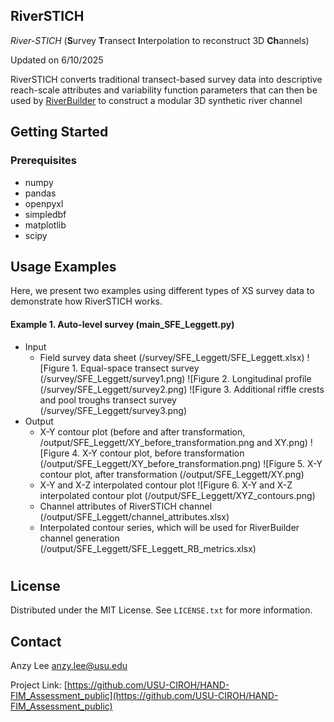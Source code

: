 ## RiverSTICH

_River-STICH_ (**S**urvey **T**ransect **I**nterpolation to reconstruct 3D **Ch**annels)

Updated on 6/10/2025

RiverSTICH converts traditional transect-based survey data into descriptive reach-scale attributes and variability function parameters that can then be used by [RiverBuilder](https://github.com/Pasternack-Lab/RiverBuilder) to construct a modular 3D synthetic river channel 


<!-- GETTING STARTED -->
## Getting Started

### Prerequisites

* numpy
* pandas
* openpyxl
* simpledbf
* matplotlib
* scipy

<!-- USAGE EXAMPLES -->
## Usage Examples

Here, we present two examples using different types of XS survey data to demonstrate how RiverSTICH works.

#### Example 1. Auto-level survey (main_SFE_Leggett.py)

- Input
    - Field survey data sheet (/survey/SFE_Leggett/SFE_Leggett.xlsx)
![Figure 1. Equal-space transect survey (/survey/SFE_Leggett/survey1.png)
![Figure 2. Longitudinal profile (/survey/SFE_Leggett/survey2.png)
![Figure 3. Additional riffle crests and pool troughs transect survey (/survey/SFE_Leggett/survey3.png)
- Output
    - X-Y contour plot (before and after transformation, /output/SFE_Leggett/XY_before_transformation.png and XY.png)
![Figure 4. X-Y contour plot, before transformation (/output/SFE_Leggett/XY_before_transformation.png) 
![Figure 5. X-Y contour plot, after transformation (/output/SFE_Leggett/XY.png)
    - X-Y and X-Z interpolated contour plot 
![Figure 6. X-Y and X-Z interpolated contour plot  (/output/SFE_Leggett/XYZ_contours.png)
    - Channel attributes of RiverSTICH channel (/output/SFE_Leggett/channel_attributes.xlsx)
    - Interpolated contour series, which will be used for RiverBuilder channel generation (/output/SFE_Leggett/SFE_Leggett_RB_metrics.xlsx)

# <!-- ![output3](/codes/SFE_Leggett_hand_param_calc/HAND_BM/SRCs_extended.png) -->

<!---
<p align="center" width="100%">
<img width="50%" src="/SFE_Leggett_hand_param_calc/HAND_BM/SRCs_extended.png" alt="output3">
</p>
-->


<!-- LICENSE -->
## License

Distributed under the MIT License. See `LICENSE.txt` for more information.



<!-- CONTACT -->
## Contact

Anzy Lee anzy.lee@usu.edu

Project Link: [https://github.com/USU-CIROH/HAND-FIM_Assessment_public](https://github.com/USU-CIROH/HAND-FIM_Assessment_public)


<!-- ACKNOWLEDGMENTS 
## Acknowledgments


<p align="right">(<a href="#readme-top">back to top</a>)</p>

